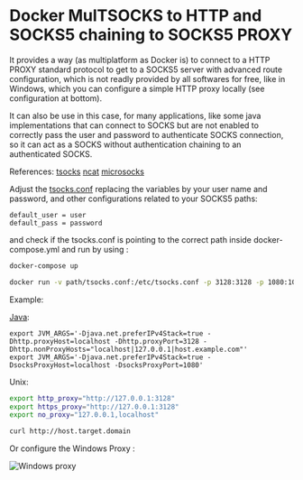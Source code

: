 # Docker MulTSOCKS to HTTP and SOCKS5 chaining to SOCKS5 PROXY

It provides a way (as multiplatform as Docker is) to connect to a HTTP PROXY standard protocol 
to get to a SOCKS5 server with advanced route configuration, which is not readly provided 
by all softwares for free, like in Windows, which you can configure a simple HTTP proxy 
locally (see configuration at bottom). 

It can also be use in this case, for many applications, like some java implementations
that can connect to SOCKS but are not enabled to correctly pass the user and password
to authenticate SOCKS connection, so it can act as a SOCKS without authentication chaining 
to an authenticated SOCKS.

References: 
[tsocks](http://manpages.ubuntu.com/manpages/bionic/man8/tsocks.8.html)
[ncat](http://manpages.ubuntu.com/manpages/bionic/en/man1/ncat.1.html)
[microsocks](https://github.com/rofl0r/microsocks)

Adjust the [tsocks.conf](http://manpages.ubuntu.com/manpages/bionic/man5/tsocks.conf.5.html) replacing the variables by your user name and password, 
and other configurations related to your SOCKS5 paths: 

```
default_user = user
default_pass = password
```

and check if the tsocks.conf is pointing to the correct path inside docker-compose.yml and run by using : 


```bash
docker-compose up 
```

```bash
docker run -v path/tsocks.conf:/etc/tsocks.conf -p 3128:3128 -p 1080:1080  gregoriomomm/multsocks:latest 
```

Example: 

[Java](https://docs.oracle.com/javase/7/docs/technotes/guides/net/proxies.html): 
```
export JVM_ARGS='-Djava.net.preferIPv4Stack=true -Dhttp.proxyHost=localhost -Dhttp.proxyPort=3128 -Dhttp.nonProxyHosts="localhost|127.0.0.1|host.example.com"'
export JVM_ARGS='-Djava.net.preferIPv4Stack=true -DsocksProxyHost=localhost -DsocksProxyPort=1080'
```

Unix:
```bash
export http_proxy="http://127.0.0.1:3128"
export https_proxy="http://127.0.0.1:3128"
export no_proxy="127.0.0.1,localhost" 

curl http://host.target.domain
```

Or configure the Windows Proxy :

![Windows proxy](./proxy.jpg)

